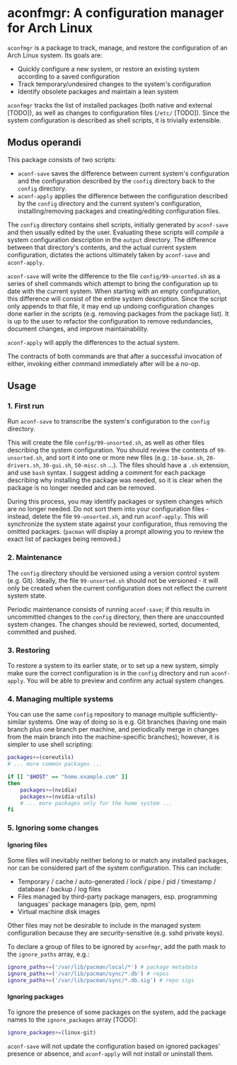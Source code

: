 # aconfmgr: A configuration manager for Arch Linux

`aconfmgr` is a package to track, manage, and restore the configuration of an Arch Linux system.
Its goals are:

- Quickly configure a new system, or restore an existing system according to a saved configuration
- Track temporary/undesired changes to the system's configuration
- Identify obsolete packages and maintain a lean system

`aconfmgr` tracks the list of installed packages (both native and external [TODO]), as well as changes to configuration files (`/etc/` [TODO]).
Since the system configuration is described as shell scripts, it is trivially extensible.

## Modus operandi

This package consists of two scripts:

- `aconf-save` saves the difference between current system's configuration and the configuration described by the `config` directory back to the `config` directory.
- `aconf-apply` applies the difference between the configuration described by the `config` directory and the current system's configuration, installing/removing packages and creating/editing configuration files.

The `config` directory contains shell scripts, initially generated by `aconf-save` and then usually edited by the user. Evaluating these scripts will *compile* a system configuration description in the `output` directory. The difference between that directory's contents, and the actual current system configuration, dictates the actions ultimately taken by `aconf-save` and `aconf-apply`.

`aconf-save` will write the difference to the file `config/99-unsorted.sh` as a series of shell commands which attempt to bring the configuration up to date with the current system. When starting with an empty configuration, this difference will consist of the entire system description. Since the script only appends to that file, it may end up undoing configuration changes done earlier in the scripts (e.g. removing packages from the package list). It is up to the user to refactor the configuration to remove redundancies, document changes, and improve maintainability.

`aconf-apply` will apply the differences to the actual system.

The contracts of both commands are that after a successful invocation of either, invoking either command immediately after will be a no-op.

## Usage

### 1. First run

Run `aconf-save` to transcribe the system's configuration to the `config` directory.

This will create the file `config/99-unsorted.sh`, as well as other files describing the system configuration. You should review the contents of `99-unsorted.sh`, and sort it into one or more new files (e.g.: `10-base.sh`, `20-drivers.sh`, `30-gui.sh`, `50-misc.sh` ...). The files should have a `.sh` extension, and use `bash` syntax. I suggest adding a comment for each package describing why installing the package was needed, so it is clear when the package is no longer needed and can be removed.

During this process, you may identify packages or system changes which are no longer needed. Do not sort them into your configuration files - instead, delete the file `99-unsorted.sh`, and run `aconf-apply`. This will synchronize the system state against your configuration, thus removing the omitted packages. (`pacman` will display a prompt allowing you to review the exact list of packages being removed.)

### 2. Maintenance

The `config` directory should be versioned using a version control system (e.g. Git). Ideally, the file `99-unsorted.sh` should not be versioned - it will only be created when the current configuration does not reflect the current system state.

Periodic maintenance consists of running `aconf-save`; if this results in uncommitted changes to the `config` directory, then there are unaccounted system changes. The changes should be reviewed, sorted, documented, committed and pushed.

### 3. Restoring

To restore a system to its earlier state, or to set up a new system, simply make sure the correct configuration is in the `config` directory and run `aconf-apply`. You will be able to preview and confirm any actual system changes.

### 4. Managing multiple systems

You can use the same `config` repository to manage multiple sufficiently-similar systems. One way of doing so is e.g. Git branches (having one main branch plus one branch per machine, and periodically merge in changes from the main branch into the machine-specific branches); however, it is simpler to use shell scripting:

```bash
packages+=(coreutils)
# ... more common packages ...

if [[ "$HOST" == "home.example.com" ]]
then
	packages+=(nvidia)
	packages+=(nvidia-utils)
	# ... more packages only for the home system ...
fi
```

### 5. Ignoring some changes

#### Ignoring files

Some files will inevitably neither belong to or match any installed packages, nor can be considered part of the system configuration. This can include:

* Temporary / cache / auto-generated / lock / pipe / pid / timestamp / database / backup / log files
* Files managed by third-party package managers, esp. programming languages' package managers (pip, gem, npm)
* Virtual machine disk images

Other files may not be desirable to include in the managed system configuration because they are security-sensitive (e.g. sshd private keys).

To declare a group of files to be ignored by `aconfmgr`, add the path mask to the `ignore_paths` array, e.g.:

```bash
ignore_paths+=('/var/lib/pacman/local/*') # package metadata
ignore_paths+=('/var/lib/pacman/sync/*.db') # repos
ignore_paths+=('/var/lib/pacman/sync/*.db.sig') # repo sigs
```

#### Ignoring packages

To ignore the presence of some packages on the system, add the package names to the `ignore_packages` array [TODO]:

```bash
ignore_packages+=(linux-git)
```

`aconf-save` will not update the configuration based on ignored packages' presence or absence, and `aconf-apply` will not install or uninstall them.
